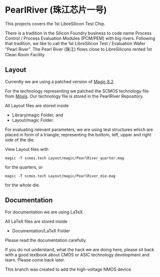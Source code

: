 # PearlRiver (珠江芯片一号)

This projects covers the 1st LibreSilicon Test Chip.

There is a tradition in the Silicon Foundry business to code name Process Control / Process Evaluation Modules (PCM/PEM) with big rivers. Following that tradition, we like to call the 1st LibreSilicon Test / Evaluation Wafer "Pearl River". The Pearl River (珠江) flows close to LibreSilicons rented 1st Clean Room Facility.

## Layout

Currently we are using a patched version of [Magic 8.2](https://github.com/libresilicon/magic-8.2).

For the technology representing we patched the SCMOS technology file from [Mosis](https://mosis.com).
Our technology file is stored in the PearlRiver Repository.

All Layout files are stored inside

* Library/magic Folder, and
* Layout/magic Folder.

For evaluating relevant parameters, we are using test structures which are placed in form of a triangle; representing the bottom, left, upper and right side of the die.

View Layout files with

```
magic -T scmos.tech Layout/magic/PearlRiver_quarter.mag
```

for the quarters, or

```
magic -T scmos.tech Layout/magic/PearlRiver_die.mag
```

for the whole die.

## Documentation

For documentation we are using LaTeX.

All LaTeX files are stored inside

* Documentation/LaTeX Folder

Please read the documentation carefully.

If you do not understand, what the hack we are doing here, please sit back with a good textbook about CMOS or ASIC technology development and learn. Please come back later.

This branch was created to add the high-voltage NMOS device.

